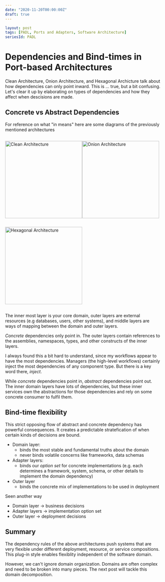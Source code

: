 ```yaml
---
date: "2020-11-20T00:00:00Z"
draft: true
---
```


```yml
layout: post
tags: [PADL, Ports and Adapters, Software Architecture]
seriesId: PADL
```
# Dependencies and Bind-times in Port-based Architectures

Clean Architecture, Onion Architecture, and Hexagonal Archicture talk about how dependencies can only point inward. This is ... true, but a bit confusing. Let's clear it up by elaborating on types of dependencies and how they affect when descisions are made.
<!--more-->

## Concrete vs Abstract Dependencies
For reference on what "in means" here are some diagrams of the previously mentioned architectures
<style>
.img-row{
    display: flex;
    flex-wrap: wrap; 
    /* flex-basis: 500px; */

}
.img-row img {
    height: 250px;
}
</style>
<div class="img-row">

[![Clean Architecture](../../../static/post-media/SolidStructure-Refined/CleanArchDiagram.png)](https://blog.cleancoder.com/uncle-bob/2012/08/13/the-clean-architecture.html)

[![Onion Architecture](../../../static/post-media/SolidStructure-Refined/onion.png)](https://dzone.com/articles/onion-architecture-is-interesting) 

[![Hexagonal Architecture](./../../../static/post-media/SolidStructure-Refined/Hexagonal_Architecture.svg)](https://commons.wikimedia.org/w/index.php?curid=81276242)

</div>


The inner most layer is your core domain, outer layers are external resources (e.g databases, users, other systems), and middle layers are ways of mapping between the domain and outer layers.

*Concrete* dependencies only point in. The outer layers contain references to the assemblies, namespaces, types, and other constructs of the inner layers. 

I always found this a bit hard to understand, since my workflows appear to have the most dependencies. Managers (the high-level workflows) certainly inject the most dependencies of any component type. But there is a key word there, *inject*.

While *concrete* dependencies point in, *abstract* dependencies point out. The inner domain layers have lots of dependencies, but these inner services own the abstractions for those dependencies and rely on some concrete consumer to fulfil them.

## Bind-time flexibility

This strict opposing flow of abstract and concrete dependency has powerful consequences. It creates a predictable stratefication of when certain kinds of decisions are bound.
- Domain layer: 
  - binds the most stable and fundamental truths about the domain
  - never binds volatile concerns like frameworks, data schemas
- Adapter layers:
  - binds our *option set* for concrete implementations (e.g. each determines a framework, system, schema, or other details to implement the domain dependency)
- Outer layer
  - binds the concrete mix of implementations to be used in deployment

Seen another way
- Domain layer -> business decisions
- Adapter layers -> implementation option set
- Outer layer -> deployment decisions

## Summary

The dependency rules of the above architectures push systems that are very flexible under different deployment, resource, or service compositions. This plug-in style enables flexiblity independent of the software domain. 

However, we can't ignore domain organization. Domains are often complex and need to be broken into many pieces. The next post will tackle this domain decomposition.